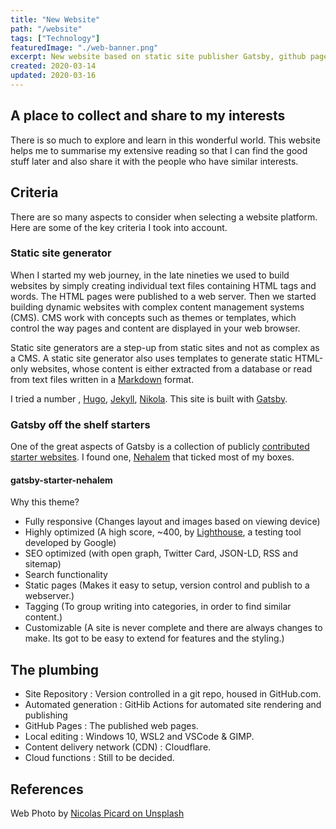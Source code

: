 ```yaml
---
title: "New Website"
path: "/website"
tags: ["Technology"]
featuredImage: "./web-banner.png"
excerpt: New website based on static site publisher Gatsby, github pages and Cloudflare.
created: 2020-03-14
updated: 2020-03-16
---
```


## A place to collect and share to my interests

There is so much to explore and learn in this wonderful world.  This website helps me to summarise my extensive reading so that I can find the good stuff later and also share it with the people who have similar interests.

## Criteria

There are so many aspects to consider when selecting a website platform. Here are some of the key criteria I took into account.

### Static site generator

When I started my web journey, in the late nineties we used to build websites by simply creating individual text files containing HTML tags and words. The HTML pages were published to a web server.  Then we started building dynamic websites with complex content management systems (CMS). CMS work with concepts such as themes or templates, which control the way pages and content are displayed in your web browser.

Static site generators are a step-up from static sites and not as complex as a CMS. A static site generator also uses templates to generate static HTML-only websites, whose content is either extracted from a database or read from text files written in a [Markdown](https://en.wikipedia.org/wiki/Markdown) format.

I tried a number , [Hugo](https://gohugo.io/), [Jekyll](https://jekyllrb.com/), [Nikola](https://getnikola.com/).  This site is built with [Gatsby](https://www.gatsbyjs.org/).

### Gatsby off the shelf starters

One of the great aspects of Gatsby is a collection of publicly [contributed starter websites](https://www.gatsbyjs.org/starters/?v=2).  I found one, [Nehalem](https://www.gatsbyjs.org/starters/nehalist/gatsby-starter-nehalem/) that ticked most of my boxes.

#### gatsby-starter-nehalem

Why this theme?

* Fully responsive (Changes layout and images based on viewing device)
* Highly optimized (A high score, ~400, by [Lighthouse](https://developers.google.com/web/tools/lighthouse), a testing tool developed by Google)
* SEO optimized (with open graph, Twitter Card, JSON-LD, RSS and sitemap)
* Search functionality
* Static pages (Makes it easy to setup, version control and publish to a webserver.)
* Tagging (To group writing into categories, in order to find similar content.)
* Customizable (A site is never complete and there are always changes to make. Its got to be easy to extend for features and the styling.)

## The plumbing

* Site Repository : Version controlled in a git repo, housed in GitHub.com.
* Automated generation : GitHib Actions for automated site rendering and publishing
* GitHub Pages : The published web pages.
* Local editing : Windows 10, WSL2 and VSCode & GIMP.
* Content delivery network (CDN) : Cloudflare.
* Cloud functions : Still to be decided.

## References

Web Photo by [Nicolas Picard on Unsplash](https://unsplash.com/@artnok?utm_medium=referral&utm_campaign=photographer-credit&utm_content=creditBadge)